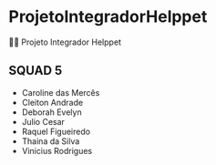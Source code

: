 # ProjetoIntegradorHelppet
🐶🐱 Projeto Integrador Helppet

## SQUAD 5
- Caroline das Mercês
- Cleiton Andrade
- Deborah Evelyn
- Julio Cesar
- Raquel Figueiredo
- Thaina da Silva
- Vinicius Rodrigues
